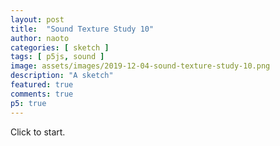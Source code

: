 ```yaml
---
layout: post
title:  "Sound Texture Study 10"
author: naoto
categories: [ sketch ]
tags: [ p5js, sound ]
image: assets/images/2019-12-04-sound-texture-study-10.png
description: "A sketch"
featured: true
comments: true
p5: true
---
```


<div id = "p5sketch">
  <!-- p5 instance will be created here -->
</div>

Click to start.

<script>
var colorSchemes = [
  new ColorScheme("https://coolors.co/5386e4-7fc29b-b5ef8a-d7f171-817e9f"),
];

function ColorScheme(colorString) {
  this.colors = []; {
    let cc = colorString.split("/");
    let cs = cc[cc.length - 1].split("-");
    for (let i in cs) {
      let r = parseInt("0x" + cs[i].substring(0, 2));
      let g = parseInt("0x" + cs[i].substring(2, 4));
      let b = parseInt("0x" + cs[i].substring(4, 6));
      this.colors.push({
        r: r,
        g: g,
        b: b
      });
    }
  }
  this.offset = 0;
}

ColorScheme.prototype.get = function(i) {
  i = Math.min(this.colors.length - 1, Math.max(0, i));
  return this.colors[(i + this.offset) % this.colors.length];
}

function setColor(parent, func, index, alpha) {
  if (alpha == undefined) alpha = 255;
  parent[func](colorSchemes[0].get(index).r, colorSchemes[0].get(index).g, colorSchemes[0].get(index).b, alpha);
}

// for cross browser compatibility
const AudioContext = window.AudioContext || window.webkitAudioContext;
const audioCtx = new AudioContext();

class FM {
  constructor() {
    this.amp = audioCtx.createGain();
    this.amp.gain.setValueAtTime(0.0, audioCtx.currentTime);
    this.amp.connect(audioCtx.destination);

    this.biquadFilter = audioCtx.createBiquadFilter();
    this.biquadFilter.type = 'lowpass';
    this.biquadFilter.Q.setValueAtTime(1, audioCtx.currentTime);
    this.biquadFilter.frequency.setValueAtTime(0, audioCtx.currentTime);
    this.biquadFilter.gain.setValueAtTime(50, audioCtx.currentTime);
    this.biquadFilter.connect(this.amp);
    
    this.osc = audioCtx.createOscillator();
    this.osc.type = 'sine';
    this.osc.frequency.setValueAtTime(0, audioCtx.currentTime);
    this.osc.connect(this.biquadFilter);

    this.modGain = audioCtx.createGain();
    this.modGain.gain.value = 100;
    this.modGain.connect(this.osc.frequency);

    this.lfo = audioCtx.createOscillator();
    this.lfo.type = 'sine';
    this.lfo.frequency.setValueAtTime(32, audioCtx.currentTime);
    this.lfo.connect(this.modGain);

    this.started = false;
  }
  
  start() {
    if(this.started == false) {
      this.osc.start();
      this.lfo.start();
      this.started = true;
    }
    this.amp.gain.setValueAtTime(0.1, audioCtx.currentTime);
  }

  freq(f) {
    if (isNaN(f)) return;
    this.biquadFilter.frequency.setValueAtTime(f * 2, audioCtx.currentTime);
    this.osc.frequency.setValueAtTime(f, audioCtx.currentTime);
  }

  stop() {
    this.amp.gain.setValueAtTime(0, audioCtx.currentTime);
  }
}

const s = (p) => {
  let sine;
  let fm;
  let saw;
  let tri;
  let square;
  let noise;

  let freq = 440;
  let pointer = 0;
  let codeInput;
  let runButton;
  let output;
  let tokens = [];

  let isPlaying = false;
  let prevChar = '';

  let codeBase = '<<<<<<<<100^>>>>><<<100^><<1001f=';
  let pastCommands = [];
  let colorShift = 1;

  p.setup = () => {
    p.createCanvas(400, 400);
    p.frameRate(30);

    sine = new p5.Oscillator(freq, 'sine');
    fm = new FM();
    saw = new p5.Oscillator(freq, 'sawtooth');
    tri = new p5.Oscillator(freq, 'triangle');
    square = new p5.Oscillator(freq, 'square');
    noise = new p5.Noise('white');

    codeInput = p.createInput(codeBase);
    codeInput.size(p.width);

    codeInput.elt.onkeyup = runButtonClicked;
  }
  
  p.mouseClicked = () => {
    runButtonClicked();
  }

  p.draw = () => {
    setColor(p, 'background', (colorShift + 3) % 5);
    p.noFill();
    p.translate(p.width / 2, p.height / 2);
    p.rectMode(p.CENTER);
    if (isPlaying) {
      if (pointer < tokens.length) {
        let node = tokens[pointer];
        execute(node);
        if (!isNaN(node)) {
          pastCommands.push(freq);
        }
        else {
          pastCommands.push(node);
        }
        if (pastCommands.length > 15) pastCommands.shift();
        pointer++;

        if (!isNaN(node) && node > 1000) {
          colorShift++;
          if (colorShift > 4) colorShift = 0;
        }
        let h = p.width / 16;
        p.rectMode(p.CENTER);
        for(let i = 0; i < pastCommands.length; i++) {
          const index = (i-(p.frameCount%pastCommands.length)+pastCommands.length) % pastCommands.length;
          const command = pastCommands[index];

          if (!isNaN(command)) {
            if (index == pastCommands.length - 1)
              setColor(p, 'stroke', (colorShift + 2) % 5);
            else
              setColor(p, 'stroke', (colorShift + 0) % 5);
            p.strokeWeight((command % 4000) / 40000 * p.width);
            p.rect(0, 0, (i+1) * h, (i+1) * h);
          }
          else if (command == '=') {
          }
          else {
            if (index == pastCommands.length - 1)
              setColor(p, 'stroke', (colorShift + 2) % 5);
            else
              setColor(p, 'stroke', (colorShift + 1) % 5);
            // p.text(command, 0, (i+1) * h);
            p.strokeWeight(h / 8);
            p.rect(0, 0, (i+1) * h, (i+1) * h);
          }
        }
      } else {
        isPlaying = false;
      }
    } else {
      sine.stop();
      fm.stop();
      saw.stop();
      tri.stop();
      square.stop();
      noise.stop();
      prevChar = '';
    }
  }

  let runButtonClicked = () => {
    isPlaying = true;

    let code = codeInput.value();
    let unbalancedBrackets = (code.split("<").length - 1) - (code.split(">").length - 1);
    if (unbalancedBrackets > 0) {
      code += '>'.repeat(unbalancedBrackets);
    }
    code = unpack(code);

    while (code.indexOf('<') > -1) {
      code = unpack(code);
    }

    let lex = code.match(/(\D+)|[+-]?(\d*[.])?\d+/gi);
    parse(lex);
  }

  let unpack = (code, index) => {
    let pointer = 0;
    let result = '';
    let start = 0;
    let end = 0;
    let stack = 0;

    let peek = () => {
      return code[pointer];
    }

    let consume = () => {
      pointer++;
    }

    while (pointer < code.length) {
      let t = peek();
      if (t === "<") {
        if (stack == 0) {
          start = pointer;
        }
        stack++;
      } else if (t === ">") {
        end = pointer;
        stack--;
        if (stack == 0) {
          result += code.slice(start + 1, end).repeat(2);
        }
      } else {
        if (stack == 0) {
          result += t;
        }
      }
      consume();
    }

    return result;
  }


  let parse = (l) => {
    pointer = 0;
    tokens = [];
    if (l) {
      for (let i = 0; i < l.length; i++) {
        if (isNaN(l[i])) {
          let chars = l[i].split('');
          for (let j = 0; j < chars.length; j++) {
            tokens.push(chars[j]);
          }
        } else {
          tokens.push(l[i]);
        }
      }
    }
  }

  let execute = (t) => {
    if (t != prevChar) {
      if (isNaN(t)) {
        switch (t) {
          case '~':
            sine.start();
            break;
          case 'f':
            fm.start();
            break;
          case 'N':
            saw.start();
            break;
          case '^':
            tri.start();
            break;
          case '[':
            square.start();
            break;
          case '=':
            sine.stop();
            fm.stop();
            saw.stop();
            tri.stop();
            square.stop();
            noise.stop();
            break;
          case '+':
          case '-':
          case '*':
          case '/':
          case '<':
          case '>':
            break;
          default:
            noise.start();
        }
      } else {
        if (prevChar == "+") {
          freq += parseFloat(t);
        } else if (prevChar == "-") {
          freq -= parseFloat(t);
        } else if (prevChar == "*") {
          freq *= parseFloat(t);
        } else if (prevChar == "/") {
          freq /= parseFloat(t);
        } else {
          freq = parseFloat(t);
        }
        
        if (freq == 0) freq = p.random(11000);

        if (isNaN(freq) == false) {
          sine.freq(freq);
          fm.freq(freq);
          saw.freq(freq);
          tri.freq(freq);
          square.freq(freq);
        }
      }
    }
    prevChar = t;
  }
}

let myp5 = new p5(s, document.getElementById('p5sketch'));
</script>